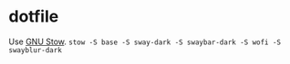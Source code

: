 # dotfile

Use [GNU Stow](https://www.gnu.org/software/stow/). `stow -S base -S sway-dark -S swaybar-dark -S wofi -S swayblur-dark`
